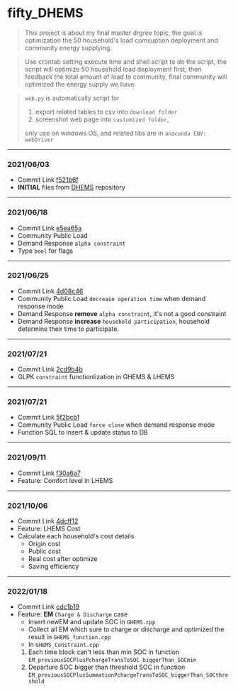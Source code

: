 # fifty_DHEMS

> This project is about my final master drgree topic, the goal is optimization the 50 household's load comsuption deployment and community energy supplying.

> Use crontab setting execute time and shell script to do the script, the script will optimize 50 household load deployment first, then feedback the total amount of load to community, final community will optimized the energy supply we have

> `web.py` is automatically script for 
> 1. export related tables to csv into `download folder` 
> 2. screenshot web page into `customized folder`,
> 
> only use on windows OS, and related libs are in `anaconda ENV: webDriver`
---
### 2021/06/03

+ Commit Link [f521b6f](https://github.com/colin861209/fifty_DHEMS/commit/f521b6ffeb56e13600e8cb9f75031692987bd828)
+ **INITIAL** files from [DHEMS](https://github.com/colin861209/DHEMS) repository

---
### 2021/06/18

+ Commit Link [e5ea65a](https://github.com/colin861209/fifty_DHEMS/commit/e5ea65a307779ddf633804eefd2094d9c5e5b386)
+ Community Public Load
+ Demand Response `alpha constraint`
+ Type `bool` for flags

---
### 2021/06/25

+ Commit Link [4d08c46](https://github.com/colin861209/fifty_DHEMS/commit/4d08c4628223385aff8e2d4fdcc0d4acd275d0e9)
+ Community Public Load `decrease operation time` when demand response mode
+ Demand Response **remove** `alpha constraint`, it's not a good constraint
+ Demand Response **increase** `household participation`, household determine their time to participate.

---
### 2021/07/21

+ Commit Link [2cd9b4b](https://github.com/colin861209/fifty_DHEMS/commit/2cd9b4b2c37d3b0a5cbc1b0d2a744aa954a119e3)
+ GLPK `constraint` functionlization in GHEMS & LHEMS

---
### 2021/07/21

+ Commit Link [5f2bcb1](https://github.com/colin861209/fifty_DHEMS/commit/5f2bcb143db9db5ecb8709134763334e4165d7c9)
+ Community Public Load `force close` when demand response mode
+ Function SQL to insert & update status to DB

---
### 2021/09/11

+ Commit Link [f30a6a7](https://github.com/colin861209/fifty_DHEMS/commit/f30a6a73bfb23b6b177e3a9ca148b4376ed3f8d6)
+ Feature: Comfort level in LHEMS

---
### 2021/10/06

+ Commit Link [4dcff12](https://github.com/colin861209/fifty_DHEMS/commit/4dcff1263e80df2546c13f292b8e9f02787b1162)
+ Feature: LHEMS Cost
+ Calculate each household's cost details
  + Origin cost
  + Public cost
  + Real cost after optimize
  + Saving efficiency

---
### 2022/01/18

+ Commit Link [cdc1b19](https://github.com/colin861209/fifty_DHEMS/commit/cdc1b19d96b8fb87f4db4ab798e2a73379c15554)
+ Feature: **EM** `Charge & Discharge` case
  + Insert newEM and update SOC in `GHEMS.cpp`
  + Collect all EM which sure to charge or discharge and optimized the result in `GHEMS_function.cpp`
  + In `GHEMS_Constraint.cpp`
  1.  Each time block can't less than min SOC in function `EM_previousSOCPlusPchargeTransToSOC_biggerThan_SOCmin`
  2.  Departure SOC bigger than threshold SOC in function `EM_previousSOCPlusSummationPchargeTransToSOC_biggerThan_SOCthreshold`

